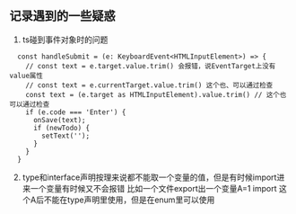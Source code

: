 ## 记录遇到的一些疑惑
1. ts碰到事件对象时的问题
```
  const handleSubmit = (e: KeyboardEvent<HTMLInputElement>) => {
    // const text = e.target.value.trim() 会报错，说EventTarget上没有value属性
    // const text = e.currentTarget.value.trim() 这个也、可以通过检查
    const text = (e.target as HTMLInputElement).value.trim() // 这个也可以通过检查
    if (e.code === 'Enter') {
      onSave(text);
      if (newTodo) {
        setText('');
      }
    }
  }
```
2. type和interface声明按理来说都不能取一个变量的值，但是有时候import进来一个变量有时候又不会报错
   比如一个文件export出一个变量A=1
   import 这个A后不能在type声明里使用，但是在enum里可以使用